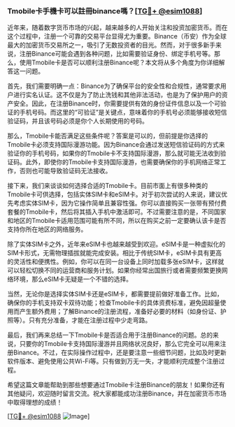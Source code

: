 ### Tmobile卡手機卡可以註冊binance嗎？[[TG💪+ @esim1088](https://t.me/s/esim1088)]

近年来，随着数字货币市场的兴起，越来越多的人开始关注和投资加密货币。而在这个过程中，注册一个可靠的交易平台显得尤为重要。Binance（币安）作为全球最大的加密货币交易所之一，吸引了无数投资者的目光。然而，对于很多新手来说，注册Binance可能会遇到各种问题，比如需要验证身份、绑定手机号等。那么，使用Tmobile卡是否可以顺利注册Binance呢？本文将从多个角度为你详细解答这一问题。

首先，我们需要明确一点：Binance为了确保平台的安全性和合规性，通常要求用户进行实名认证。这不仅是为了防止洗钱和其他非法活动，也是为了保护用户的资产安全。因此，在注册Binance时，你需要提供有效的身份证件信息以及一个可验证的手机号码。而这里的“可验证”是关键点，意味着你的手机号必须能够接收短信验证码，并且该号码必须是你个人长期使用的号码。

那么，Tmobile卡能否满足这些条件呢？答案是可以的，但前提是你选择的Tmobile卡必须支持国际漫游功能。因为Binance会通过发送短信验证码的方式来验证你的手机号码，如果你的Tmobile卡不支持国际漫游，那么就可能无法收到验证码。此外，即使你的Tmobile卡支持国际漫游，也需要确保你的手机网络正常工作，否则也可能导致验证码无法接收。

接下来，我们来谈谈如何选择合适的Tmobile卡。目前市面上有很多种类的Tmobile卡可供选择，包括实体SIM卡和eSIM卡。对于初次尝试的人来说，建议优先考虑实体SIM卡，因为它操作简单且兼容性强。你可以直接购买一张带有预付费套餐的Tmobile卡，然后将其插入手机中激活即可。不过需要注意的是，不同国家和地区的Tmobile卡适用范围可能有所不同，所以在购买之前一定要确认该卡是否支持你所在地区的网络服务。

除了实体SIM卡之外，近年来eSIM卡也越来越受到欢迎。eSIM卡是一种虚拟化的SIM卡形式，无需物理插拔就能完成安装。相比于传统SIM卡，eSIM卡具有更高的灵活性和便携性。例如，你可以在同一台设备上同时加载多张eSIM卡，这样就可以轻松切换不同的运营商和服务计划。如果你经常出国旅行或者需要频繁更换网络环境，那么eSIM卡无疑是一个不错的选择。

当然，无论你是选择实体SIM卡还是eSIM卡，都需要提前做好准备工作。比如，确保你的手机支持双卡双待功能；检查Tmobile卡的具体资费标准，避免因超量使用而产生额外费用；了解Binance的注册流程，准备好必要的材料（如身份证、护照等）。只有充分准备，才能在注册过程中少走弯路。

最后，我们再来总结一下Tmobile卡是否适合用于注册Binance的问题。总的来说，只要你的Tmobile卡支持国际漫游并且网络状况良好，那么它完全可以用来注册Binance。不过，在实际操作过程中，还是要注意一些细节问题，比如及时更新软件版本、避免使用公共Wi-Fi等。只有做到万无一失，才能顺利完成整个注册过程。

希望这篇文章能帮助到那些想要通过Tmobile卡注册Binance的朋友！如果你还有其他疑问，欢迎随时留言交流。祝大家都能成功注册Binance，并在加密货币市场中取得理想的成绩！

[[TG💪+ @esim1088](https://t.me/s/esim1088) ![Image](https://i.postimg.cc/4NQfJmqS/Snipaste-2025-05-13-00-14-12.png)]
